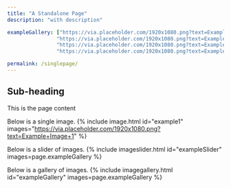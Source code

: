 ```yaml
---
title: "A Standalone Page"
description: "with description"

exampleGallery: ["https://via.placeholder.com/1920x1080.png?text=Example+Image+2",
                "https://via.placeholder.com/1920x1080.png?text=Example+Image+3",
                "https://via.placeholder.com/1920x1080.png?text=Example+Image+4",
                "https://via.placeholder.com/1920x1080.png?text=Example+Image+5"]

permalink: /singlepage/
---
```

## Sub-heading

This is the page content

Below is a single image.
{% include image.html id="example1" images="https://via.placeholder.com/1920x1080.png?text=Example+Image+1" %}

Below is a slider of images.
{% include imageslider.html id="exampleSlider" images=page.exampleGallery %}


Below is a gallery of images.
{% include imagegallery.html id="exampleGallery" images=page.exampleGallery %}
